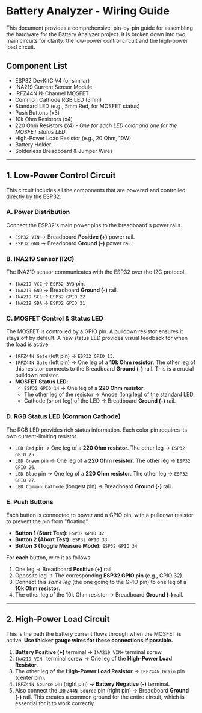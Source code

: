 # Battery Analyzer - Wiring Guide

This document provides a comprehensive, pin-by-pin guide for assembling the hardware for the Battery Analyzer project. It is broken down into two main circuits for clarity: the low-power control circuit and the high-power load circuit.

## Component List

*   ESP32 DevKitC V4 (or similar)
*   INA219 Current Sensor Module
*   IRFZ44N N-Channel MOSFET
*   Common Cathode RGB LED (5mm)
*   Standard LED (e.g., 5mm Red, for MOSFET status)
*   Push Buttons (x3)
*   10k Ohm Resistors (x4)
*   220 Ohm Resistors (x4) - *One for each LED color and one for the MOSFET status LED*
*   High-Power Load Resistor (e.g., 20 Ohm, 10W)
*   Battery Holder
*   Solderless Breadboard & Jumper Wires

---

## 1. Low-Power Control Circuit

This circuit includes all the components that are powered and controlled directly by the ESP32.

### A. Power Distribution

Connect the ESP32's main power pins to the breadboard's power rails.

*   `ESP32 VIN` → Breadboard **Positive (+)** power rail.
*   `ESP32 GND` → Breadboard **Ground (-)** power rail.

### B. INA219 Sensor (I2C)

The INA219 sensor communicates with the ESP32 over the I2C protocol.

*   `INA219 VCC` → `ESP32 3V3` pin.
*   `INA219 GND` → Breadboard **Ground (-)** rail.
*   `INA219 SCL` → `ESP32 GPIO 22`
*   `INA219 SDA` → `ESP32 GPIO 21`

### C. MOSFET Control & Status LED

The MOSFET is controlled by a GPIO pin. A pulldown resistor ensures it stays off by default. A new status LED provides visual feedback for when the load is active.

*   `IRFZ44N Gate` (left pin) → `ESP32 GPIO 13`.
*   `IRFZ44N Gate` (left pin) → One leg of a **10k Ohm resistor**. The other leg of this resistor connects to the Breadboard **Ground (-)** rail. This is a crucial pulldown resistor.
*   **MOSFET Status LED**:
    *   `ESP32 GPIO 14` → One leg of a **220 Ohm resistor**.
    *   The other leg of the resistor → Anode (long leg) of the standard LED.
    *   Cathode (short leg) of the LED → Breadboard **Ground (-)** rail.

### D. RGB Status LED (Common Cathode)

The RGB LED provides rich status information. Each color pin requires its own current-limiting resistor.

*   `LED Red` pin → One leg of a **220 Ohm resistor**. The other leg → `ESP32 GPIO 25`.
*   `LED Green` pin → One leg of a **220 Ohm resistor**. The other leg → `ESP32 GPIO 26`.
*   `LED Blue` pin → One leg of a **220 Ohm resistor**. The other leg → `ESP32 GPIO 27`.
*   `LED Common Cathode` (longest pin) → Breadboard **Ground (-)** rail.

### E. Push Buttons

Each button is connected to power and a GPIO pin, with a pulldown resistor to prevent the pin from "floating".

*   **Button 1 (Start Test):** `ESP32 GPIO 32`
*   **Button 2 (Abort Test):** `ESP32 GPIO 33`
*   **Button 3 (Toggle Measure Mode):** `ESP32 GPIO 34`

For **each** button, wire it as follows:
1.  One leg → Breadboard **Positive (+)** rail.
2.  Opposite leg → The corresponding **ESP32 GPIO pin** (e.g., GPIO 32).
3.  Connect this *same leg* (the one going to the GPIO pin) to one leg of a **10k Ohm resistor**.
4.  The other leg of the 10k Ohm resistor → Breadboard **Ground (-)** rail.

---

## 2. High-Power Load Circuit

This is the path the battery current flows through when the MOSFET is active. **Use thicker gauge wires for these connections if possible.**

1.  **Battery Positive (+)** terminal → `INA219 VIN+` terminal screw.
2.  `INA219 VIN-` terminal screw → One leg of the **High-Power Load Resistor**.
3.  The other leg of the **High-Power Load Resistor** → `IRFZ44N Drain` pin (center pin).
4.  `IRFZ44N Source` pin (right pin) → **Battery Negative (-)** terminal.
5.  Also connect the `IRFZ44N Source` pin (right pin) → Breadboard **Ground (-)** rail. This creates a common ground for the entire circuit, which is essential for it to work correctly.
